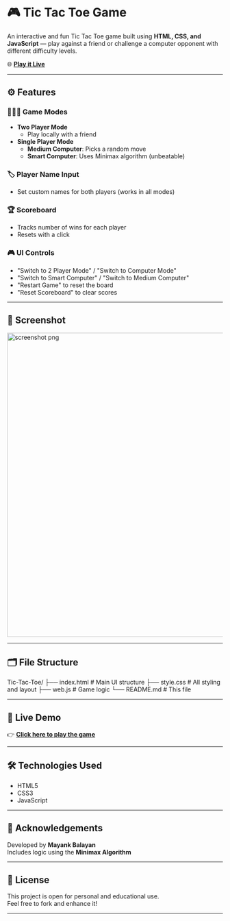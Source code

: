 # 🎮 Tic Tac Toe Game

An interactive and fun Tic Tac Toe game built using **HTML, CSS, and JavaScript** — play against a friend or challenge a computer opponent with different difficulty levels.

🌐 **[Play it Live](https://mayankbalayan.github.io/Tic-Tac-Toe/)**

---

## ⚙️ Features

### 🧑‍🤝‍🧑 Game Modes
- **Two Player Mode**
  - Play locally with a friend
- **Single Player Mode**
  - **Medium Computer**: Picks a random move
  - **Smart Computer**: Uses Minimax algorithm (unbeatable)

### 🏷️ Player Name Input
- Set custom names for both players (works in all modes)

### 🏆 Scoreboard
- Tracks number of wins for each player
- Resets with a click

### 🎮 UI Controls
- "Switch to 2 Player Mode" / "Switch to Computer Mode"
- "Switch to Smart Computer" / "Switch to Medium Computer"
- "Restart Game" to reset the board
- "Reset Scoreboard" to clear scores

---

## 📸 Screenshot

<img width="970" height="710" alt="screenshot png" src="https://github.com/user-attachments/assets/416f1f7a-cd9a-4ef7-bb3e-6f4aa9b71f26" />


---

## 🗂 File Structure

Tic-Tac-Toe/
├── index.html # Main UI structure
├── style.css # All styling and layout
├── web.js # Game logic 
└── README.md # This file


---

## 🚀 Live Demo

👉 **[Click here to play the game](https://mayankbalayan.github.io/Tic-Tac-Toe/)**

---

## 🛠 Technologies Used

- HTML5
- CSS3
- JavaScript

---

## 🙌 Acknowledgements

Developed by **Mayank Balayan**  
Includes logic using the **Minimax Algorithm**

---

## 📜 License

This project is open for personal and educational use.  
Feel free to fork and enhance it!

---

